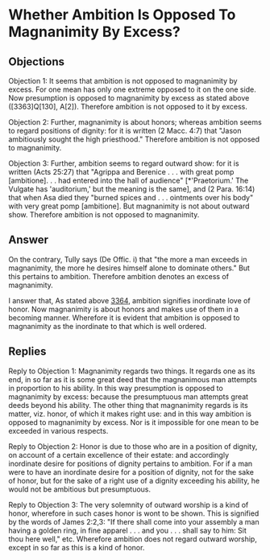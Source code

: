 # Whether Ambition Is Opposed To Magnanimity By Excess?

## Objections

Objection 1: It seems that ambition is not opposed to magnanimity by excess. For one mean has only one extreme opposed to it on the one side. Now presumption is opposed to magnanimity by excess as stated above ([3363]Q[130], A[2]). Therefore ambition is not opposed to it by excess.

Objection 2: Further, magnanimity is about honors; whereas ambition seems to regard positions of dignity: for it is written (2 Macc. 4:7) that "Jason ambitiously sought the high priesthood." Therefore ambition is not opposed to magnanimity.

Objection 3: Further, ambition seems to regard outward show: for it is written (Acts 25:27) that "Agrippa and Berenice . . . with great pomp [ambitione]. . . had entered into the hall of audience" [*'Praetorium.' The Vulgate has 'auditorium,' but the meaning is the same], and (2 Para. 16:14) that when Asa died they "burned spices and . . . ointments over his body" with very great pomp [ambitione]. But magnanimity is not about outward show. Therefore ambition is not opposed to magnanimity.

## Answer

On the contrary, Tully says (De Offic. i) that "the more a man exceeds in magnanimity, the more he desires himself alone to dominate others." But this pertains to ambition. Therefore ambition denotes an excess of magnanimity.

I answer that, As stated above [3364](A[1]), ambition signifies inordinate love of honor. Now magnanimity is about honors and makes use of them in a becoming manner. Wherefore it is evident that ambition is opposed to magnanimity as the inordinate to that which is well ordered.

## Replies

Reply to Objection 1: Magnanimity regards two things. It regards one as its end, in so far as it is some great deed that the magnanimous man attempts in proportion to his ability. In this way presumption is opposed to magnanimity by excess: because the presumptuous man attempts great deeds beyond his ability. The other thing that magnanimity regards is its matter, viz. honor, of which it makes right use: and in this way ambition is opposed to magnanimity by excess. Nor is it impossible for one mean to be exceeded in various respects.

Reply to Objection 2: Honor is due to those who are in a position of dignity, on account of a certain excellence of their estate: and accordingly inordinate desire for positions of dignity pertains to ambition. For if a man were to have an inordinate desire for a position of dignity, not for the sake of honor, but for the sake of a right use of a dignity exceeding his ability, he would not be ambitious but presumptuous.

Reply to Objection 3: The very solemnity of outward worship is a kind of honor, wherefore in such cases honor is wont to be shown. This is signified by the words of James 2:2,3: "If there shall come into your assembly a man having a golden ring, in fine apparel . . . and you . . . shall say to him: Sit thou here well," etc. Wherefore ambition does not regard outward worship, except in so far as this is a kind of honor.